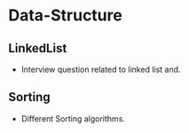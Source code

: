 # Data-Structure

## LinkedList
- Interview question related to linked list and.
## Sorting 
- Different Sorting algorithms.
